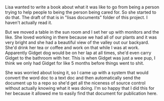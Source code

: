 Lisa wanted to write a book about what it was like to go from being a person trying to help people to being the person being cared for. So she started to do that. The draft of that is in "lisas documents" folder of this project. I haven't actually read it. 

But we moved a table in the sun room and I set her up with monitors and the like. She loved working in there because we had all of our plants and it was very bright and she had a beautiful view of the valley out our backyard. She'd drink her tea or coffee and work on that while I was at work. Apparently Gidget dog would be on her lap at all times, she'd even carry Gidget to the bathroom with her. This is when Gidget was just a wee pup, I think we only had Gidget for like 5 months before things went to shit.  

She was worried about losing it, so I came up with a system that would convert the word doc to a text doc and then automatically send the document up to a repo so she'd get all the niceness of source control without actually knowing what it was doing. I'm so happy that I did this for her because it allowed me to easily find that document for publication here.  
